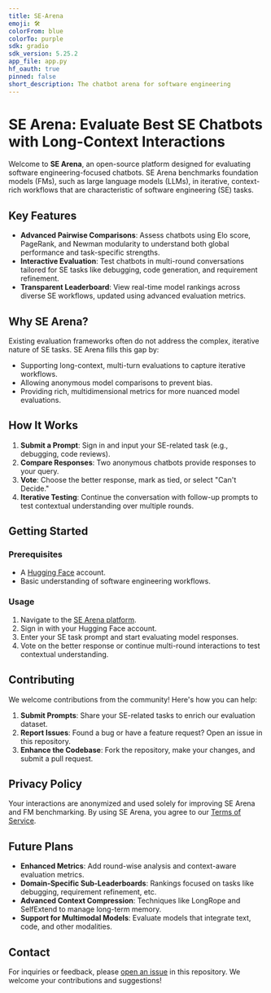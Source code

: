 ```yaml
---
title: SE-Arena
emoji: 🛠️
colorFrom: blue
colorTo: purple
sdk: gradio
sdk_version: 5.25.2
app_file: app.py
hf_oauth: true
pinned: false
short_description: The chatbot arena for software engineering
---
```


# SE Arena: Evaluate Best SE Chatbots with Long-Context Interactions

Welcome to **SE Arena**, an open-source platform designed for evaluating software engineering-focused chatbots. SE Arena benchmarks foundation models (FMs), such as large language models (LLMs), in iterative, context-rich workflows that are characteristic of software engineering (SE) tasks.

## Key Features

- **Advanced Pairwise Comparisons**: Assess chatbots using Elo score, PageRank, and Newman modularity to understand both global performance and task-specific strengths.
- **Interactive Evaluation**: Test chatbots in multi-round conversations tailored for SE tasks like debugging, code generation, and requirement refinement.
- **Transparent Leaderboard**: View real-time model rankings across diverse SE workflows, updated using advanced evaluation metrics.

## Why SE Arena?

Existing evaluation frameworks often do not address the complex, iterative nature of SE tasks. SE Arena fills this gap by:

- Supporting long-context, multi-turn evaluations to capture iterative workflows.
- Allowing anonymous model comparisons to prevent bias.
- Providing rich, multidimensional metrics for more nuanced model evaluations.

## How It Works

1. **Submit a Prompt**: Sign in and input your SE-related task (e.g., debugging, code reviews).
2. **Compare Responses**: Two anonymous chatbots provide responses to your query.
3. **Vote**: Choose the better response, mark as tied, or select "Can't Decide."
4. **Iterative Testing**: Continue the conversation with follow-up prompts to test contextual understanding over multiple rounds.

## Getting Started

### Prerequisites

- A [Hugging Face](https://huggingface.co) account.
- Basic understanding of software engineering workflows.

### Usage

1. Navigate to the [SE Arena platform](https://huggingface.co/spaces/SE-Arena/Software-Engineering-Arena).
2. Sign in with your Hugging Face account.
3. Enter your SE task prompt and start evaluating model responses.
4. Vote on the better response or continue multi-round interactions to test contextual understanding.

## Contributing

We welcome contributions from the community! Here's how you can help:

1. **Submit Prompts**: Share your SE-related tasks to enrich our evaluation dataset.
2. **Report Issues**: Found a bug or have a feature request? Open an issue in this repository.
3. **Enhance the Codebase**: Fork the repository, make your changes, and submit a pull request.

## Privacy Policy

Your interactions are anonymized and used solely for improving SE Arena and FM benchmarking. By using SE Arena, you agree to our [Terms of Service](#).

## Future Plans

- **Enhanced Metrics**: Add round-wise analysis and context-aware evaluation metrics.
- **Domain-Specific Sub-Leaderboards**: Rankings focused on tasks like debugging, requirement refinement, etc.
- **Advanced Context Compression**: Techniques like LongRope and SelfExtend to manage long-term memory.
- **Support for Multimodal Models**: Evaluate models that integrate text, code, and other modalities.

## Contact

For inquiries or feedback, please [open an issue](https://github.com/SE-Arena/Software-Engineer-Arena/issues/new) in this repository. We welcome your contributions and suggestions!
